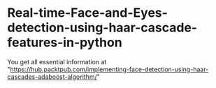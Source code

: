 # Real-time-Face-and-Eyes-detection-using-haar-cascade-features-in-python
You get all essential information at "https://hub.packtpub.com/implementing-face-detection-using-haar-cascades-adaboost-algorithm/"
